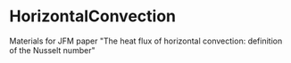 # HorizontalConvection
Materials for JFM paper "The heat flux of horizontal convection: definition of the Nusselt number"
